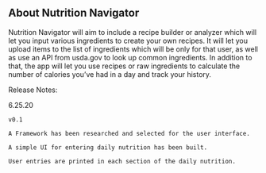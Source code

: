 ## About Nutrition Navigator
Nutrition Navigator will aim to include a recipe builder or analyzer which will let you input various ingredients to create your own recipes. It will let you upload items to the list of ingredients which will be only for that user, as well as use an API from usda.gov to look up common ingredients. In addition to that, the app will let you use recipes or raw ingredients to calculate the number of calories you’ve had in a day and track your history.




Release Notes:


6.25.20
    
    v0.1
    
    A Framework has been researched and selected for the user interface.

	A simple UI for entering daily nutrition has been built.
	
	User entries are printed in each section of the daily nutrition.